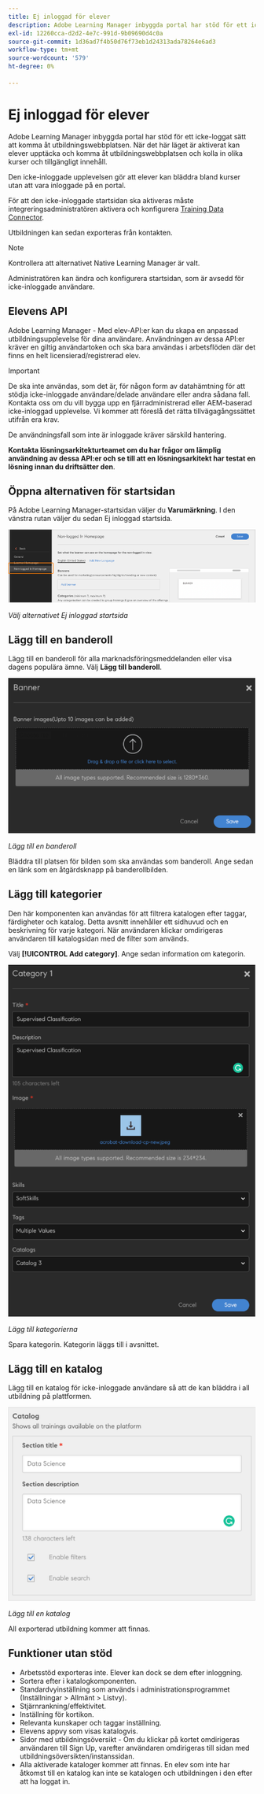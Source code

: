 ```yaml
---
title: Ej inloggad för elever
description: Adobe Learning Manager inbyggda portal har stöd för ett icke-loggat sätt att komma åt utbildningswebbplatsen. När det här läget är aktiverat kan elever upptäcka och komma åt utbildningswebbplatsen och kolla in olika kurser och tillgängligt innehåll. Den icke-inloggade upplevelsen gör att elever kan bläddra bland kurser utan att vara inloggade på en portal.
exl-id: 12260cca-d2d2-4e7c-991d-9b09690d4c0a
source-git-commit: 1d36ad7f4b50d76f73eb1d24313ada78264e6ad3
workflow-type: tm+mt
source-wordcount: '579'
ht-degree: 0%

---
```


# Ej inloggad för elever

Adobe Learning Manager inbyggda portal har stöd för ett icke-loggat sätt att komma åt utbildningswebbplatsen. När det här läget är aktiverat kan elever upptäcka och komma åt utbildningswebbplatsen och kolla in olika kurser och tillgängligt innehåll.

Den icke-inloggade upplevelsen gör att elever kan bläddra bland kurser utan att vara inloggade på en portal.

För att den icke-inloggade startsidan ska aktiveras måste integreringsadministratören aktivera och konfigurera [Training Data Connector](/help/migrated/integration-admin/feature-summary/connectors.md#training-data-access).

Utbildningen kan sedan exporteras från kontakten.

>[!NOTE]
>
>Kontrollera att alternativet Native Learning Manager är valt.

Administratören kan ändra och konfigurera startsidan, som är avsedd för icke-inloggade användare.

## Elevens API

Adobe Learning Manager - Med elev-API:er kan du skapa en anpassad utbildningsupplevelse för dina användare. Användningen av dessa API:er kräver en giltig användartoken och ska bara användas i arbetsflöden där det finns en helt licensierad/registrerad elev.

>[!IMPORTANT]
>
>De ska inte användas, som det är, för någon form av datahämtning för att stödja icke-inloggade användare/delade användare eller andra sådana fall. Kontakta oss om du vill bygga upp en fjärradministrerad eller AEM-baserad icke-inloggad upplevelse. Vi kommer att föreslå det rätta tillvägagångssättet utifrån era krav.

De användningsfall som inte är inloggade kräver särskild hantering.

**Kontakta lösningsarkitekturteamet om du har frågor om lämplig användning av dessa API:er och se till att en lösningsarkitekt har testat en lösning innan du driftsätter den**.

## Öppna alternativen för startsidan

På Adobe Learning Manager-startsidan väljer du **Varumärkning**. I den vänstra rutan väljer du sedan Ej inloggad startsida.

![Alternativ för startsida](assets/non-logged-in-homepage.png)

*Välj alternativet Ej inloggad startsida*

## Lägg till en banderoll

Lägg till en banderoll för alla marknadsföringsmeddelanden eller visa dagens populära ämne. Välj **Lägg till banderoll**.

![banderoll](assets/add-banner-image.png)

*Lägg till en banderoll*

Bläddra till platsen för bilden som ska användas som banderoll. Ange sedan en länk som en åtgärdsknapp på banderollbilden.

## Lägg till kategorier

Den här komponenten kan användas för att filtrera katalogen efter taggar, färdigheter och katalog. Detta avsnitt innehåller ett sidhuvud och en beskrivning för varje kategori. När användaren klickar omdirigeras användaren till katalogsidan med de filter som används.

Välj **[!UICONTROL Add category]**. Ange sedan information om kategorin.

![lägg till kategori](assets/add-category.png)

*Lägg till kategorierna*

Spara kategorin. Kategorin läggs till i avsnittet.

## Lägg till en katalog

Lägg till en katalog för icke-inloggade användare så att de kan bläddra i all utbildning på plattformen.

![lägg till katalog](assets/add-catalog.png)

*Lägg till en katalog*

All exporterad utbildning kommer att finnas.

## Funktioner utan stöd

* Arbetsstöd exporteras inte. Elever kan dock se dem efter inloggning.
* Sortera efter i katalogkomponenten.
* Standardvyinställning som används i administrationsprogrammet (Inställningar > Allmänt > Listvy).
* Stjärnrankning/effektivitet.
* Inställning för kortikon.
* Relevanta kunskaper och taggar inställning.
* Elevens appvy som visas katalogvis.
* Sidor med utbildningsöversikt - Om du klickar på kortet omdirigeras användaren till Sign Up, varefter användaren omdirigeras till sidan med utbildningsöversikten/instanssidan.
* Alla aktiverade kataloger kommer att finnas. En elev som inte har åtkomst till en katalog kan inte se katalogen och utbildningen i den efter att ha loggat in.
